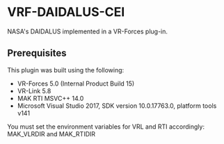 # VRF-DAIDALUS-CEI
NASA's DAIDALUS implemented in a VR-Forces plug-in.

## Prerequisites 

This plugin was built using the following:
 - VR-Forces 5.0 (Internal Product Build 15)
 - VR-Link 5.8
 - MAK RTI MSVC++ 14.0
 - Microsoft Visual Studio 2017, SDK version 10.0.17763.0, platform tools v141

You must set the environment variables for VRL and RTI accordingly: MAK_VLRDIR and MAK_RTIDIR
